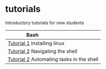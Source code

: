 # tutorials
Introductory tutorials for new students 

|Bash <img width=128/>|                                                   
| ---- |  
| [Tutorial 1](https://github.com/bmd-lab/tutorials/wiki/tutorial-1) Installing linux| 
| [Tutorial 2](https://github.com/bmd-lab/tutorials/wiki/tutorial-2) Navigating the shell| 
| [Tutorial 2](https://github.com/bmd-lab/tutorials/wiki/tutorial-3) Automating tasks in the shell | 
